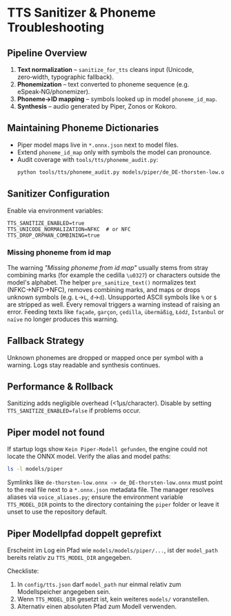 # TTS Sanitizer & Phoneme Troubleshooting

## Pipeline Overview
1. **Text normalization** – `sanitize_for_tts` cleans input (Unicode, zero‑width, typographic fallback).
2. **Phonemization** – text converted to phoneme sequence (e.g. eSpeak‑NG/phonemizer).
3. **Phoneme→ID mapping** – symbols looked up in model `phoneme_id_map`.
4. **Synthesis** – audio generated by Piper, Zonos or Kokoro.

## Maintaining Phoneme Dictionaries
- Piper model maps live in `*.onnx.json` next to model files.
- Extend `phoneme_id_map` only with symbols the model can pronounce.
- Audit coverage with `tools/tts/phoneme_audit.py`:
  ```bash
  python tools/tts/phoneme_audit.py models/piper/de_DE-thorsten-low.onnx.json de < phrases.txt
  ```

## Sanitizer Configuration
Enable via environment variables:
```
TTS_SANITIZE_ENABLED=true
TTS_UNICODE_NORMALIZATION=NFKC  # or NFC
TTS_DROP_ORPHAN_COMBINING=true
```

### Missing phoneme from id map

The warning *"Missing phoneme from id map"* usually stems from stray
combining marks (for example the cedilla `\u0327`) or characters outside the
model's alphabet. The helper `pre_sanitize_text()` normalizes
text (NFKC→NFD→NFC), removes combining marks, and maps or drops unknown
symbols (e.g. `Ł`→`L`, `đ`→`d`). Unsupported ASCII symbols like `%` or `$`
are stripped as well. Every removal triggers a warning instead of raising an
error. Feeding texts like `façade`, `garçon`, `çedilla`, `übermäßig`,
`Łódź`, `İstanbul` or `naïve` no longer produces this warning.

## Fallback Strategy
Unknown phonemes are dropped or mapped once per symbol with a warning. Logs stay readable and synthesis continues.

## Performance & Rollback
Sanitizing adds negligible overhead (<1µs/character). Disable by setting `TTS_SANITIZE_ENABLED=false` if problems occur.

## Piper model not found
If startup logs show `Kein Piper-Modell gefunden`, the engine could not
locate the ONNX model.  Verify the alias and model paths:

```bash
ls -l models/piper
```

Symlinks like `de-thorsten-low.onnx -> de_DE-thorsten-low.onnx` must point to
the real file next to a `*.onnx.json` metadata file.  The manager resolves
aliases via `voice_aliases.py`; ensure the environment variable
`TTS_MODEL_DIR` points to the directory containing the `piper` folder or leave
it unset to use the repository default.

## Piper Modellpfad doppelt geprefixt

Erscheint im Log ein Pfad wie `models/models/piper/...`, ist der
`model_path` bereits relativ zu `TTS_MODEL_DIR` angegeben.

Checkliste:

1. In `config/tts.json` darf `model_path` nur einmal relativ zum
   Modellspeicher angegeben sein.
2. Wenn `TTS_MODEL_DIR` gesetzt ist, kein weiteres `models/` voranstellen.
3. Alternativ einen absoluten Pfad zum Modell verwenden.

